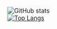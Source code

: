 <!--
**goeunpark123/goeunpark123** is a ✨ _special_ ✨ repository because its `README.md` (this file) appears on your GitHub profile.

Here are some ideas to get you started:

- 🔭 I’m currently working on ...
- 🌱 I’m currently learning ...
- 👯 I’m looking to collaborate on ...
- 🤔 I’m looking for help with ...
- 💬 Ask me about ...
- 📫 How to reach me: ...
- 😄 Pronouns: ...
- ⚡ Fun fact: ...
-->
![GitHub stats](https://github-readme-stats.vercel.app/api?username=goeunpark123&show_icons=true&theme=default)<br>
[![Top Langs](https://github-readme-stats.vercel.app/api/top-langs/?username=goeunpark123)](https://github.com/goeunpark123/github-readme-stats)
<br><p/>

